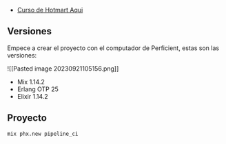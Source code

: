 * [Curso de Hotmart Aqui](https://elxproeng.club.hotmart.com/lesson/o4EQvjVd4z/1.1.0-first-setup)

## Versiones

Empece a crear el proyecto con el computador de Perficient, estas son las versiones:

![[Pasted image 20230921105156.png]]

* Mix 1.14.2
* Erlang OTP 25
* Elixir 1.14.2

## Proyecto

```shell
mix phx.new pipeline_ci
```




